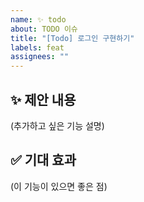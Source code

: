 ```yaml
---
name: ✨ todo
about: TODO 이슈
title: "[Todo] 로그인 구현하기"
labels: feat
assignees: ""
---
```


## ✨ 제안 내용

(추가하고 싶은 기능 설명)

## ✅ 기대 효과

(이 기능이 있으면 좋은 점)
